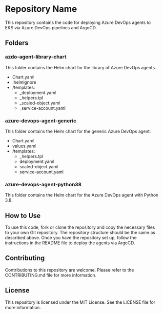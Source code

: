 # Repository Name

This repository contains the code for deploying Azure DevOps agents to EKS via Azure DevOps pipelines and ArgoCD. 

## Folders

### azdo-agent-library-chart

This folder contains the Helm chart for the library of Azure DevOps agents. 

- Chart.yaml
- .helmignore
- /templates:
  - _deployment.yaml
  - _helpers.tpl
  - _scaled-object.yaml
  - _service-account.yaml

### azure-devops-agent-generic

This folder contains the Helm chart for the generic Azure DevOps agent.

- Chart.yaml
- values.yaml
- /templates:
  - _helpers.tpl
  - deployment.yaml
  - scaled-object.yaml
  - service-account.yaml

### azure-devops-agent-python38

This folder contains the Helm chart for the Azure DevOps agent with Python 3.8.

## How to Use

To use this code, fork or clone the repository and copy the necessary files to your own Git repository. The repository structure should be the same as described above. Once you have the repository set up, follow the instructions in the README file to deploy the agents via ArgoCD.

## Contributing

Contributions to this repository are welcome. Please refer to the CONTRIBUTING.md file for more information.

## License

This repository is licensed under the MIT License. See the LICENSE file for more information.
